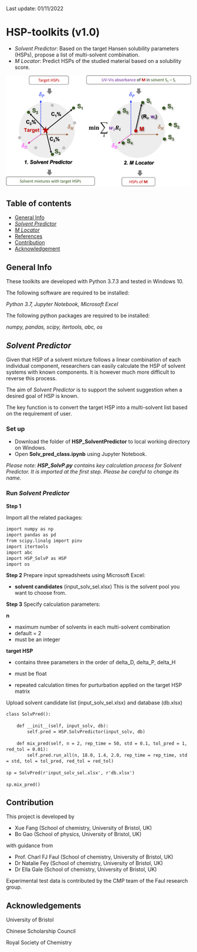 Last update: 01/11/2022

# HSP-toolkits (v1.0)

* *Solvent Predictor*: Based on the target Hansen solubility parameters (HSPs), propose a list of multi-solvent combination.
* *M Locator*: Predict HSPs of the studied material based on a solubility score.

<img src="https://github.com/xueannafang/hsp-toolkits/blob/main/figs/HSP_toolkit_scheme.png" width=1000>

## Table of contents
* [General Info](#general-info)
* [*Solvent Predictor*](#solv_pred)
* [*M Locator*](#m_loc)
* [References](#ref)
* [Contribution](#contri)
* [Acknowledgement](#ack)

## General Info

These toolkits are developed with Python 3.7.3 and tested in Windows 10.

The following software are required to be installed:

*Python 3.7, Jupyter Notebook, Microsoft Excel*

The following python packages are required to be installed:

*numpy, pandas, scipy, itertools, abc, os*

## *Solvent Predictor*

Given that HSP of a solvent mixture follows a linear combination of each individual component, researchers can easily calculate the HSP of solvent systems with known components. It is however much more difficult to reverse this process.

The aim of *Solvent Predictor* is to support the solvent suggestion when a desired goal of HSP is known.

The key function is to convert the target HSP into a multi-solvent list based on the requirement of user.

### Set up

* Download the folder of **HSP_SolventPredictor** to local working directory on Windows.
* Open **Solv_pred_class.ipynb** using Jupyter Notebook.

*Please note: **HSP_SolvP.py** contains key calculation process for *Solvent Predictor*. It is imported at the first step. Please be careful to change its name.*
 
### Run *Solvent Predictor*

**Step 1**

Import all the related packages:

```
import numpy as np
import pandas as pd
from scipy.linalg import pinv
import itertools
import abc
import HSP_SolvP as HSP
import os
```

**Step 2**
Prepare input spreadsheets using Microsoft Excel:

- **solvent candidates** (input_solv_sel.xlsx)
This is the solvent pool you want to choose from.




**Step 3**
Specify calculation parameters:

**n**
- maximum number of solvents in each multi-solvent combination
- default = 2
- must be an integer

**target HSP**
- contains three parameters in the order of delta_D, delta_P, delta_H
- must be float



- repeated calculation times for purturbation applied on the target HSP matrix


Upload solvent candidate list (input_solv_sel.xlsx) and database (db.xlsx)

```
class SolvPred():
    
    def __init__(self, input_solv, db):
        self.pred = HSP.SolvPredictor(input_solv, db)

    def mix_pred(self, n = 2, rep_time = 50, std = 0.1, tol_pred = 1, red_tol = 0.01):
        self.pred.run_all(n, 18.0, 1.4, 2.0, rep_time = rep_time, std = std, tol = tol_pred, red_tol = red_tol)

sp = SolvPred(r'input_solv_sel.xlsx', r'db.xlsx')

sp.mix_pred()

```


## Contribution
This project is developed by
- Xue Fang (School of chemistry, University of Bristol, UK)
- Bo Gao (School of physics, University of Bristol, UK)

with guidance from
- Prof. Charl FJ Faul (School of chemistry, University of Bristol, UK)
- Dr Natalie Fey (School of chemistry, University of Bristol, UK)
- Dr Ella Gale (School of chemistry, University of Bristol, UK)

Experimental test data is contributed by the CMP team of the Faul research group.

## Acknowledgements

University of Bristol

Chinese Scholarship Council

Royal Society of Chemistry

